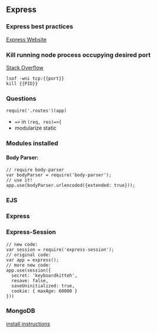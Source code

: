 ## Express

### Express best practices
[Express Website](https://expressjs.com/en/advanced/best-practice-performance.html)

### Kill running node process occupying desired port
[Stack Overflow](https://stackoverflow.com/questions/45520706/how-to-kill-nodemon-process-on-mac)
```console
lsof -wni tcp:{{port}}
kill {{PID}}
```

### Questions
```
require('.routes')(app)
```

* `=>` in `(req, res)=>{`
* modularize static


### Modules installed
#### Body Parser:
```
// require body-parser
var bodyParser = require('body-parser');
// use it!
app.use(bodyParser.urlencoded({extended: true}));
```
### EJS

### Express

### Express-Session
```
// new code:
var session = require('express-session');
// original code:
var app = express();
// more new code:
app.use(session({
  secret: 'keyboardkitteh',
  resave: false,
  saveUninitialized: true,
  cookie: { maxAge: 60000 }
}))
```

### MongoDB
[install instructions](https://tecadmin.net/install-mongodb-on-fedora/)
<!--stackedit_data:
eyJoaXN0b3J5IjpbLTE1NzM1ODgxOSwxMTY2Mzg1NTE0LDMxND
gyODM4MiwxMzkwMzMxNTA4LDU3MzE5OTc2NSwtMTQ4NzgxOTM2
MSwxMDc5MDgwOTU4LDk3NjE4ODcwXX0=
-->